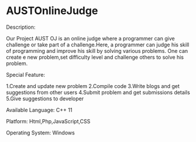 # AUSTOnlineJudge




Description:

Our Project AUST OJ is an online judge where a programmer can give challenge or take part of a challenge.Here, a programmer can judge his skill of programming and improve his skill by solving various problems.
One can create e new problem,set difficulty level and challenge others to solve his problem.

Special Feature:

1.Create and update new problem
2.Compile code
3.Write blogs and get suggestions from other users
4.Submit problem and get submissions details
5.Give suggestions to developer

Available Language:
C++ 11

Platform:
Html,Php,JavaScript,CSS 

Operating System:
Windows 

